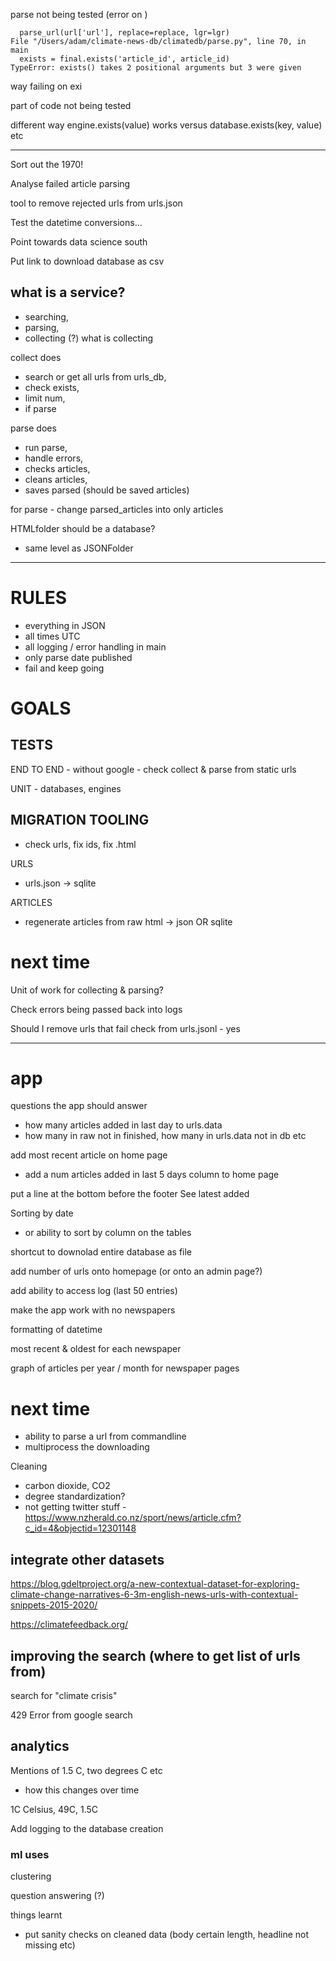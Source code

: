 parse not being tested (error on )
```
  parse_url(url['url'], replace=replace, lgr=lgr)
File "/Users/adam/climate-news-db/climatedb/parse.py", line 70, in main
  exists = final.exists('article_id', article_id)
TypeError: exists() takes 2 positional arguments but 3 were given
```

way failing on exi

part of code not being tested

different way engine.exists(value) works versus database.exists(key, value) etc

---

Sort out the 1970!

Analyse failed article parsing

tool to remove rejected urls from urls.json

Test the datetime conversions...

Point towards data science south

Put link to download database as csv

## what is a service?
- searching,
- parsing,
- collecting (?) what is collecting

collect does
- search or get all urls from urls_db,
- check exists,
- limit num,
- if parse

parse does
- run parse,
- handle errors,
- checks articles,
- cleans articles,
- saves parsed (should be saved articles)

for parse - change parsed_articles into only articles

HTMLfolder should be a database?
- same level as JSONFolder


---

# RULES

- everything in JSON
- all times UTC
- all logging / error handling in main
- only parse date published
- fail and keep going

# GOALS

## TESTS

END TO END - without google - check collect & parse from static urls

UNIT - databases, engines

## MIGRATION TOOLING

- check urls, fix ids, fix .html

URLS
- urls.json -> sqlite

ARTICLES
- regenerate articles from raw html -> json OR sqlite

# next time

Unit of work for collecting & parsing?

Check errors being passed back into logs

Should I remove urls that fail check from urls.jsonl - yes

---

# app
questions the app should answer
- how many articles added in last day to urls.data
- how many in raw not in finished, how many in urls.data not in db etc

add most recent article on home page
- add a num articles added in last 5 days column to home page

put a line at the bottom before the footer
See latest added

Sorting by date
- or ability to sort by column on the tables

shortcut to downolad entire database as file

add number of urls onto homepage (or onto an admin page?)

add ability to access log (last 50 entries)

make the app work with no newspapers

formatting of datetime

most recent & oldest for each newspaper

graph of articles per year / month for newspaper pages



# next time

- ability to parse a url from commandline 
- multiprocess the downloading

Cleaning
- carbon dioxide, CO2
- degree standardization?
- not getting twitter stuff - https://www.nzherald.co.nz/sport/news/article.cfm?c_id=4&objectid=12301148

## integrate other datasets

https://blog.gdeltproject.org/a-new-contextual-dataset-for-exploring-climate-change-narratives-6-3m-english-news-urls-with-contextual-snippets-2015-2020/

https://climatefeedback.org/

## improving the search (where to get list of urls from)

search for "climate crisis"

429 Error from google search


## analytics

Mentions of 1.5 C, two degrees C etc
- how this changes over time

1C Celsius, 49C, 1.5C

Add logging to the database creation

### ml uses

clustering

question answering (?)

things learnt
- put sanity checks on cleaned data (body certain length, headline not missing etc)

